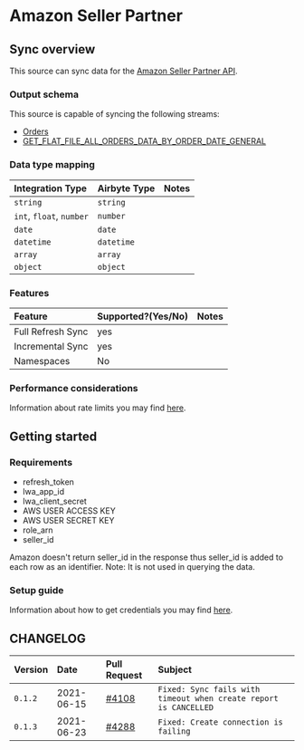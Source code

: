 # Amazon Seller Partner

## Sync overview

This source can sync data for the [Amazon Seller Partner API](https://github.com/amzn/selling-partner-api-docs/blob/main/guides/en-US/developer-guide/SellingPartnerApiDeveloperGuide.md).

### Output schema

This source is capable of syncing the following streams:

* [Orders](https://github.com/amzn/selling-partner-api-docs/blob/main/references/orders-api/ordersV0.md)
* [GET_FLAT_FILE_ALL_ORDERS_DATA_BY_ORDER_DATE_GENERAL](https://github.com/amzn/selling-partner-api-docs/blob/main/references/reports-api/reportType_string_array_values.md#order-tracking-reports)


### Data type mapping

| Integration Type | Airbyte Type | Notes |
| :--- | :--- | :--- |
| `string` | `string` |  |
| `int`, `float`, `number` | `number` |  |
| `date` | `date` |  |
| `datetime` | `datetime` |  |
| `array` | `array` |  |
| `object` | `object` |  |

### Features

| Feature | Supported?\(Yes/No\) | Notes |
| :--- | :--- | :--- |
| Full Refresh Sync | yes |  |
| Incremental Sync | yes |  |
| Namespaces | No |  |

### Performance considerations

Information about rate limits you may find [here](https://github.com/amzn/selling-partner-api-docs/blob/main/guides/en-US/usage-plans-rate-limits/Usage-Plans-and-Rate-Limits.md).

## Getting started

### Requirements

* refresh_token
* lwa_app_id
* lwa_client_secret
* AWS USER ACCESS KEY
* AWS USER SECRET KEY
* role_arn
* seller_id

Amazon doesn't return seller_id in the response thus seller_id is added to each row as an identifier. Note: It is not used in querying the data.

### Setup guide

Information about how to get credentials you may find [here](https://github.com/amzn/selling-partner-api-docs/blob/main/guides/en-US/developer-guide/SellingPartnerApiDeveloperGuide.md).

## CHANGELOG

| Version | Date | Pull Request | Subject |
| :------ | :--------  | :-----       | :------ |
| `0.1.2` | 2021-06-15 | [#4108](https://github.com/airbytehq/airbyte/pull/4108) | `Fixed: Sync fails with timeout when create report is CANCELLED` |
| `0.1.3` | 2021-06-23 | [#4288](https://github.com/airbytehq/airbyte/pull/4288) | `Fixed: Create connection is failing` |
